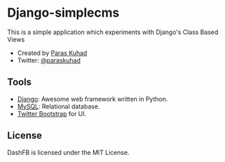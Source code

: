 # Django-simplecms
This is a simple application which experiments with Django's Class Based Views
 * Created by [Paras Kuhad](http://pacificparas.org) 
 * Twitter: [@paraskuhad](http://twitter.com/paraskuhad)

## Tools

 * [Django](http://www.djangoproject.com): Awesome web framework written in Python.
 * [MySQL](http://www.postgresql.com): Relational database.
 * [Twitter Bootstrap](http://twitter.github.io/bootstrap/) for UI.


## License

DashFB is licensed under the MIT License.
